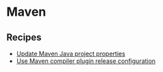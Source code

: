 # Maven

## Recipes

* [Update Maven Java project properties](./updatemavenprojectpropertyjavaversion.md)
* [Use Maven compiler plugin release configuration](./usemavencompilerpluginreleaseconfiguration.md)


